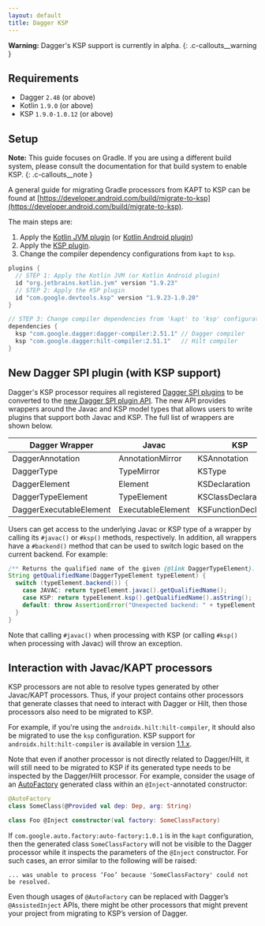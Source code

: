 ```yaml
---
layout: default
title: Dagger KSP
---
```


**Warning:** Dagger's KSP support is currently in alpha.
{: .c-callouts__warning }

## Requirements

  * Dagger `2.48` (or above)
  * Kotlin `1.9.0` (or above)
  * KSP `1.9.0-1.0.12` (or above)

## Setup

**Note:** This guide focuses on Gradle. If you are using a different build
system, please consult the documentation for that build system to enable KSP.
{: .c-callouts__note }

A general guide for migrating Gradle processors from KAPT to KSP can be found at
[https://developer.android.com/build/migrate-to-ksp](https://developer.android.com/build/migrate-to-ksp).

The main steps are:

  1. Apply the [Kotlin JVM plugin](https://plugins.gradle.org/plugin/org.jetbrains.kotlin.jvm)
     (or [Kotlin Android plugin](https://plugins.gradle.org/plugin/org.jetbrains.kotlin.android))
  2. Apply the [KSP plugin](https://central.sonatype.com/artifact/com.google.devtools.ksp/com.google.devtools.ksp.gradle.plugin).
  3. Change the compiler dependency configurations from `kapt` to `ksp`.

```kotlin
plugins {
  // STEP 1: Apply the Kotlin JVM (or Kotlin Android plugin)
  id "org.jetbrains.kotlin.jvm" version "1.9.23"
  // STEP 2: Apply the KSP plugin
  id "com.google.devtools.ksp" version "1.9.23-1.0.20"
}

// STEP 3: Change compiler dependencies from 'kapt' to 'ksp' configuration.
dependencies {
  ksp "com.google.dagger:dagger-compiler:2.51.1" // Dagger compiler
  ksp "com.google.dagger:hilt-compiler:2.51.1"   // Hilt compiler
}
```

## New Dagger SPI plugin (with KSP support)

Dagger's KSP processor requires all registered
[Dagger SPI plugins](https://dagger.dev/dev-guide/spi) to be converted to the
[new Dagger SPI plugin API](https://dagger.dev/api/latest/dagger/spi/model/package-summary.html).
The new API provides wrappers around the Javac and KSP model types that allows
users to write plugins that support both Javac and KSP. The full list of
wrappers are shown below.

Dagger Wrapper          | Javac             | KSP
----------------------- | ----------------- | ------------
DaggerAnnotation        | AnnotationMirror  | KSAnnotation
DaggerType              | TypeMirror        | KSType
DaggerElement           | Element           | KSDeclaration
DaggerTypeElement       | TypeElement       | KSClassDeclaration
DaggerExecutableElement | ExecutableElement | KSFunctionDeclaration

Users can get access to the underlying Javac or KSP type of a wrapper by calling
its `#javac()` or `#ksp()` methods, respectively. In addition, all wrappers have
a `#backend()` method that can be used to switch logic based on the current
backend. For example:

```java
/** Returns the qualified name of the given {@link DaggerTypeElement}. */
String getQualifiedName(DaggerTypeElement typeElement) {
  switch (typeElement.backend()) {
    case JAVAC: return typeElement.javac().getQualifiedName();
    case KSP: return typeElement.ksp().getQualifiedName().asString();
    default: throw AssertionError("Unexpected backend: " + typeElement.backend());
  }
}
```

Note that calling `#javac()` when processing with KSP (or calling `#ksp()` when
processing with Javac) will throw an exception.

## Interaction with Javac/KAPT processors

KSP processors are not able to resolve types generated by other Javac/KAPT
processors. Thus, if your project contains other processors that generate
classes that need to interact with Dagger or Hilt, then those processors also
need to be migrated to KSP.

For example, if you're using the `androidx.hilt:hilt-compiler`, it should also
be migrated to use the `ksp` configuration. KSP support for
`androidx.hilt:hilt-compiler` is available in version
[1.1.x](https://developer.android.com/jetpack/androidx/releases/hilt#1.1.0-alpha01).

Note that even if another processor is not directly related to Dagger/Hilt, it
will still need to be migrated to KSP if its generated type needs to be
inspected by the Dagger/Hilt processor. For example, consider the usage of an
[AutoFactory](https://github.com/google/auto/tree/main/factory) generated class
within an `@Inject`-annotated constructor:

```kotlin
@AutoFactory
class SomeClass(@Provided val dep: Dep, arg: String)

class Foo @Inject constructor(val factory: SomeClassFactory)
```

If `com.google.auto.factory:auto-factory:1.0.1` is in the `kapt` configuration,
then the generated class `SomeClassFactory` will not be visible to the Dagger
processor while it inspects the parameters of the `@Inject` constructor. For
such cases, an error similar to the following will be raised:

```
... was unable to process ‘Foo’ because 'SomeClassFactory' could not be resolved.
```

Even though usages of `@AutoFactory` can be replaced with Dagger’s
`@AssistedInject` APIs, there might be other processors that might prevent your
project from migrating to KSP’s version of Dagger.

